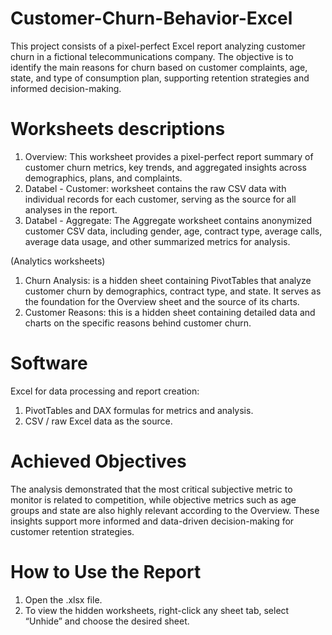 # Customer-Churn-Behavior-Excel
This project consists of a pixel-perfect Excel report analyzing customer churn in a fictional telecommunications company.
The objective is to identify the main reasons for churn based on customer complaints, age, state, and type of consumption plan, supporting retention strategies and informed decision-making.

# Worksheets descriptions
1. Overview: This worksheet provides a pixel-perfect report summary of customer churn metrics, key trends, and aggregated insights across demographics, plans, and complaints.
2. Databel - Customer: worksheet contains the raw CSV data with individual records for each customer, serving as the source for all analyses in the report.
3. Databel - Aggregate: The Aggregate worksheet contains anonymized customer CSV data, including gender, age, contract type, average calls, average data usage, and other summarized metrics for analysis.

(Analytics worksheets)
1. Churn Analysis: is a hidden sheet containing PivotTables that analyze customer churn by demographics, contract type, and state. It serves as the foundation for the Overview sheet and the source of its charts.
2. Customer Reasons: this is a hidden sheet containing detailed data and charts on the specific reasons behind customer churn.

# Software
Excel for data processing and report creation:
1. PivotTables and DAX formulas for metrics and analysis.
2. CSV / raw Excel data as the source.

# Achieved Objectives
The analysis demonstrated that the most critical subjective metric to monitor is related to competition, while objective metrics such as age groups and state are also highly relevant according to the Overview. These insights support more informed and data-driven decision-making for customer retention strategies.

# How to Use the Report
1. Open the .xlsx file.
2. To view the hidden worksheets, right-click any sheet tab, select “Unhide” and choose the desired sheet.
